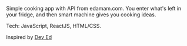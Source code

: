 Simple cooking app with API from edamam.com. You enter what's left in your fridge, and then smart machine gives you cooking ideas.

Tech: JavaScript, ReactJS, HTML/CSS.

Inspired by [Dev Ed](https://www.youtube.com/watch?v=U9T6YkEDkMo)

